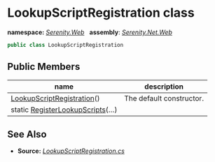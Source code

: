 # LookupScriptRegistration class
**namespace:** *[Serenity.Web](../README.md#serenity.web-namespace)*   **assembly**: *[Serenity.Net.Web](../README.md)*

```csharp
public class LookupScriptRegistration
```

## Public Members

| name | description |
| --- | --- |
| [LookupScriptRegistration](LookupScriptRegistration/LookupScriptRegistration.md)() | The default constructor. |
| static [RegisterLookupScripts](LookupScriptRegistration/RegisterLookupScripts.md)(…) |  |

## See Also

* **Source:** *[LookupScriptRegistration.cs](https://github.com/serenity-is/Serenity/blob/master/src/Serenity.Net.Web/DynamicScript/PropertyEditor/LookupScriptRegistration.cs)*